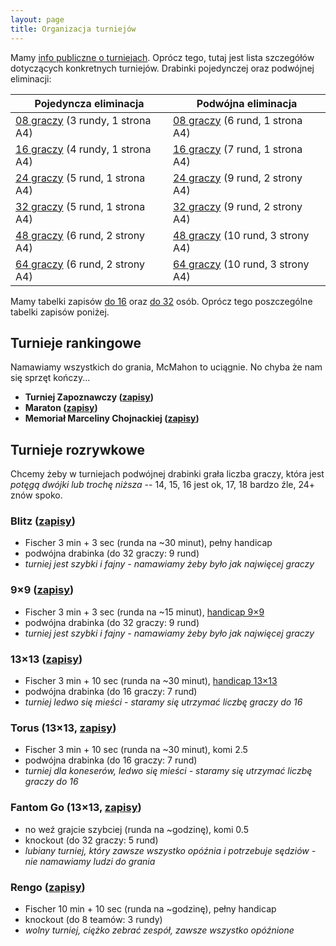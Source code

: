 ```yaml
---
layout: page
title: Organizacja turniejów
---
```


Mamy [info publiczne o turniejach](/turnieje). Oprócz tego, tutaj jest lista szczegółów dotyczących konkretnych turniejów. Drabinki pojedynczej oraz podwójnej eliminacji:

| Pojedyncza eliminacja                                                   | Podwójna eliminacja                                                     |
| ---------------------                                                   | -------------------                                                     |
| [08 graczy](/public/drabinki/single-elim-08.pdf) (3 rundy, 1 strona A4) | [08 graczy](/public/drabinki/double-elim-08.pdf) (6 rund, 1 strona A4)  |
| [16 graczy](/public/drabinki/single-elim-16.pdf) (4 rundy, 1 strona A4) | [16 graczy](/public/drabinki/double-elim-16.pdf) (7 rund, 1 strona A4)  |
| [24 graczy](/public/drabinki/single-elim-24.pdf) (5 rund, 1 strona A4)  | [24 graczy](/public/drabinki/double-elim-24.pdf) (9 rund, 2 strony A4)  |
| [32 graczy](/public/drabinki/single-elim-32.pdf) (5 rund, 1 strona A4)  | [32 graczy](/public/drabinki/double-elim-32.pdf) (9 rund, 2 strony A4)  |
| [48 graczy](/public/drabinki/single-elim-48.pdf) (6 rund, 2 strony A4)  | [48 graczy](/public/drabinki/double-elim-48.pdf) (10 rund, 3 strony A4) |
| [64 graczy](/public/drabinki/single-elim-64.pdf) (6 rund, 2 strony A4)  | [64 graczy](/public/drabinki/double-elim-64.pdf) (10 rund, 3 strony A4) |

Mamy tabelki zapisów [do 16](/public/zapisy/ogolne-zapisy-16.pdf) oraz [do 32](/public/zapisy/ogolne-zapisy-32.pdf) osób. Oprócz tego poszczególne tabelki zapisów poniżej.

## Turnieje rankingowe

Namawiamy wszystkich do grania, McMahon to uciągnie. No chyba że nam się sprzęt kończy...

- **Turniej Zapoznawczy ([zapisy](/public/zapisy/zapisy-zapoznawczy.pdf))**
- **Maraton ([zapisy](/public/zapisy/zapisy-maraton.pdf))**
- **Memoriał Marceliny Chojnackiej ([zapisy](/public/zapisy/zapisy-memorial.pdf))**

## Turnieje rozrywkowe

Chcemy żeby w turniejach podwójnej drabinki grała liczba graczy, która jest *potęgą dwójki lub trochę niższa* -- 14, 15, 16 jest ok, 17, 18 bardzo źle, 24+ znów spoko.

### Blitz ([zapisy](/public/zapisy/zapisy-blitz.pdf))
- Fischer 3 min + 3 sec (runda na ~30 minut), pełny handicap
- podwójna drabinka (do 32 graczy: 9 rund)
- *turniej jest szybki i fajny - namawiamy żeby było jak najwięcej graczy*

### 9&times;9 ([zapisy](/public/zapisy/zapisy-9.pdf))
- Fischer 3 min + 3 sec (runda na ~15 minut), [handicap 9&times;9](/public/handi/handi-9.pdf)
- podwójna drabinka (do 32 graczy: 9 rund)
- *turniej jest szybki i fajny - namawiamy żeby było jak najwięcej graczy*

### 13&times;13 ([zapisy](/public/zapisy/zapisy-13.pdf))
- Fischer 3 min + 10 sec (runda na ~30 minut), [handicap 13&times;13](/public/handi/handi-13.pdf)
- podwójna drabinka (do 16 graczy: 7 rund)
- *turniej ledwo się mieści - staramy się utrzymać liczbę graczy do 16*

### Torus (13&times;13, [zapisy](/public/zapisy/zapisy-torus.pdf))
- Fischer 3 min + 10 sec (runda na ~30 minut), komi 2.5
- podwójna drabinka (do 16 graczy: 7 rund)
- *turniej dla koneserów, ledwo się mieści - staramy się utrzymać liczbę graczy do 16*

### Fantom Go (13&times;13, [zapisy](/public/zapisy/zapisy-fantom.pdf))
- no weź grajcie szybciej (runda na ~godzinę), komi 0.5
- knockout (do 32 graczy: 5 rund)
- *lubiany turniej, który zawsze wszystko opóźnia i potrzebuje sędziów - nie namawiamy ludzi do grania*

### Rengo ([zapisy](/public/zapisy/zapisy-rengo.pdf))
- Fischer 10 min + 10 sec (runda na ~godzinę), pełny handicap
- knockout (do 8 teamów: 3 rundy)
- *wolny turniej, ciężko zebrać zespół, zawsze wszystko opóźnione*
